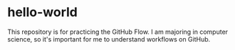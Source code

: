 # hello-world
This repository is for practicing the GitHub Flow. I am majoring in computer science, so it's important for me to understand workflows on GitHub.
